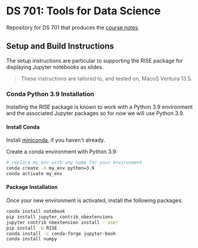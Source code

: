 # DS 701: Tools for Data Science

Repository for DS 701 that produces the [course notes](https://mcrovella.github.io/DS701-Tools-for-Data-Science).

## Setup and Build Instructions

The setup instructions are particular to supporting the RISE package for displaying Jupyter notebooks as slides.

> These instructions are tailored to, and tested on, MacoS Ventura 13.5.

### Conda Python 3.9 Installation

Installing the RISE package is known to work with a Python 3.9 environment and the associated Jupyter packages so for now we will use Python 3.9.

#### Install Conda
Install [miniconda](https://docs.conda.io/en/latest/miniconda.html), if you haven't already.

Create a conda environment with Python 3.9:

```sh
# replace my_env with any name for your environment
conda create -n my_env python=3.9
conda activate my_env
```

#### Package Installation

Once your new environment is activated, install the following packages:

```sh
conda install notebook
pip install jupyter_contrib_nbextensions
jupyter contrib nbextension install --user
pip install -U RISE
conda install -c conda-forge jupyter-book
conda install numpy
```
